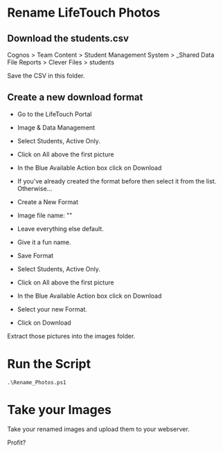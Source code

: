 # Rename LifeTouch Photos

## Download the students.csv
Cognos > Team Content > Student Management System > _Shared Data File Reports > Clever Files > students

Save the CSV in this folder.

## Create a new download format
- Go to the LifeTouch Portal
- Image & Data Management
- Select Students, Active Only.
- Click on All above the first picture
- In the Blue Available Action box click on Download

- If you've already created the format before then select it from the list. Otherwise...

- Create a New Format
- Image file name: "<First Name><Last Name>"
- Leave everything else default.
- Give it a fun name.
- Save Format

- Select Students, Active Only.
- Click on All above the first picture
- In the Blue Available Action box click on Download
- Select your new Format.
- Click on Download

Extract those pictures into the images folder.

# Run the Script
````
.\Rename_Photos.ps1
````

# Take your Images
Take your renamed images and upload them to your webserver.

Profit?